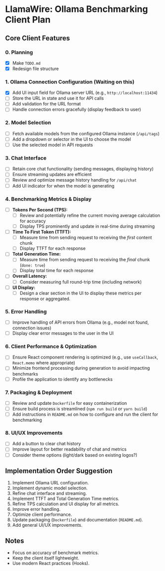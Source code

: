 # LlamaWire: Ollama Benchmarking Client Plan

## Core Client Features
### 0. Planning
- [x] Make `TODO.md`
- [x] Redesign file structure

### 1. Ollama Connection Configuration (Waiting on this)
- [x] Add UI input field for Ollama server URL (e.g., `http://localhost:11434`)
- [ ] Store the URL in state and use it for API calls
- [ ] Add validation for the URL format
- [ ] Handle connection errors gracefully (display feedback to user)

### 2. Model Selection
- [ ] Fetch available models from the configured Ollama instance (`/api/tags`)
- [ ] Add a dropdown or selector in the UI to choose the model
- [ ] Use the selected model in API requests

### 3. Chat Interface
- [ ] Retain core chat functionality (sending messages, displaying history)
- [ ] Ensure streaming updates are efficient
- [ ] Review and optimize message history handling for `/api/chat`
- [ ] Add UI indicator for when the model is generating

### 4. Benchmarking Metrics & Display
- [ ] **Tokens Per Second (TPS):**
    - [ ] Review and potentially refine the current moving average calculation for accuracy
    - [ ] Display TPS prominently and update in real-time during streaming
- [ ] **Time To First Token (TTFT):**
    - [ ] Measure time from sending request to receiving the *first* content chunk
    - [ ] Display TTFT for each response
- [ ] **Total Generation Time:**
    - [ ] Measure time from sending request to receiving the *final* chunk (`done: true`)
    - [ ] Display total time for each response
- [ ] **Overall Latency:**
    - [ ] Consider measuring full round-trip time (including network)
- [ ] **UI Display:**
    - [ ] Design a clear section in the UI to display these metrics per response or aggregated.

### 5. Error Handling
- [ ] Improve handling of API errors from Ollama (e.g., model not found, connection issues)
- [ ] Display clear error messages to the user in the UI

### 6. Client Performance & Optimization
- [ ] Ensure React component rendering is optimized (e.g., use `useCallback`, `React.memo` where appropriate)
- [ ] Minimize frontend processing during generation to avoid impacting benchmarks
- [ ] Profile the application to identify any bottlenecks

### 7. Packaging & Deployment
- [ ] Review and update `Dockerfile` for easy containerization
- [ ] Ensure build process is streamlined (`npm run build` or `yarn build`)
- [ ] Add instructions in `README.md` on how to configure and run the client for benchmarking

### 8. UI/UX Improvements
- [ ] Add a button to clear chat history
- [ ] Improve layout for better readability of chat and metrics
- [ ] Consider theme options (light/dark based on existing logos?)

## Implementation Order Suggestion

1.  Implement Ollama URL configuration.
2.  Implement dynamic model selection.
3.  Refine chat interface and streaming.
4.  Implement TTFT and Total Generation Time metrics.
5.  Refine TPS calculation and UI display for all metrics.
6.  Improve error handling.
7.  Optimize client performance.
8.  Update packaging (`Dockerfile`) and documentation (`README.md`).
9.  Add general UI/UX improvements.

## Notes
- Focus on accuracy of benchmark metrics.
- Keep the client itself lightweight.
- Use modern React practices (Hooks).
